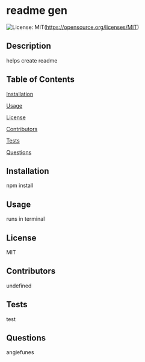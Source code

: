 # readme gen
![License: MIT](https://img.shields.io/badge/License-MIT-yellow.svg)(https://opensource.org/licenses/MIT)

## Description
helps create readme

## Table of Contents 
[Installation](#Installation)

[Usage](#Usage)

[License](#License)

[Contributors](#Contributors)

[Tests](#Tests)

[Questions](#Questions)

## Installation
npm install 

## Usage
runs in terminal

## License
MIT

## Contributors
undefined

## Tests
test

## Questions
angiefunes
